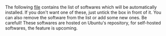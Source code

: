 The following [file](SoftwareList.md) contains the list of softwares which will be automatically installed.
If you don't want one of these, just untick the box in front of it. You can also remove the software from the list or add some new ones. Be carefull! These softwares are hosted on Ubuntu's repository, for self-hosted softwares, the feature is upcoming.
